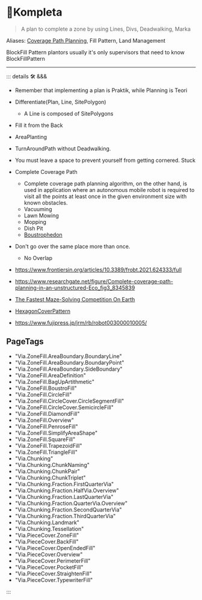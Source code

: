 # 🔻<via>Kompleta</via>

> A plan to complete a zone by using Lines, Divs, Deadwalking, Marka

Aliases: [Coverage Path Planning](https://www.sciencedirect.com/science/article/abs/pii/S092188901300167X), Fill Pattern, Land Management

BlockFill Pattern plantors usually it's only supervisors that need to know BlockFillPattern

---

<!-- =================================================== -->
<!-- =================================================== -->
<!-- =================================================== -->
<!-- =================================================== -->
<!-- =================================================== -->
::: details 🛠 <dev>&&&</dev>

- Remember that implementing a plan is Praktik, while Planning is Teori
- Differentiate(Plan, Line, SitePolygon)
    - A Line is composed of SitePolygons
- Fill it from the Back
- AreaPlanting
- TurnAroundPath without Deadwalking.
- You must leave a space to prevent yourself from getting cornered. Stuck

- Complete Coverage Path
    - Complete coverage path planning algorithm, on the other hand, is used in application where an autonomous mobile robot is required to visit all the points at least once in the given environment size with known obstacles.
    - Vacuuming
    - Lawn Mowing
    - Mopping
    - Dish Pit
    - [Boustrophedon](https://en.wikipedia.org/wiki/Boustrophedon)

- Don't go over the same place more than once.
    - No Overlap

- <https://www.frontiersin.org/articles/10.3389/frobt.2021.624333/full>

- <https://www.researchgate.net/figure/Complete-coverage-path-planning-in-an-unstructured-Eco_fig3_8345839>

- [The Fastest Maze-Solving Competition On Earth](https://www.youtube.com/watch?v=ZMQbHMgK2rw&ab_channel=Veritasium)
- [HexagonCoverPattern](https://www.youtube.com/watch?v=BM9Qe4XjJ0k&ab_channel=VeRLab-LaboratoryofComputerVisionandRobotics)
- <https://www.fujipress.jp/jrm/rb/robot003000010005/>

<h2>PageTags</h2>

- "Via.ZoneFill.AreaBoundary.BoundaryLine"
- "Via.ZoneFill.AreaBoundary.BoundaryPoint"
- "Via.ZoneFill.AreaBoundary.SideBoundary"
- "Via.ZoneFill.AreaDefinition"
- "Via.ZoneFill.BagUpArtithmetic"
- "Via.ZoneFill.BoustroFill"
- "Via.ZoneFill.CircleFill"
- "Via.ZoneFill.CircleCover.CircleSegmentFill"
- "Via.ZoneFill.CircleCover.SemicircleFill"
- "Via.ZoneFill.DiamondFill"
- "Via.ZoneFill.Overview"
- "Via.ZoneFill.PenroseFill"
- "Via.ZoneFill.SimplifyAreaShape"
- "Via.ZoneFill.SquareFill"
- "Via.ZoneFill.TrapezoidFill"
- "Via.ZoneFill.TriangleFill"
- "Via.Chunking"
- "Via.Chunking.ChunkNaming"
- "Via.Chunking.ChunkPair"
- "Via.Chunking.ChunkTriplet"
- "Via.Chunking.Fraction.FirstQuarterVia"
- "Via.Chunking.Fraction.HalfVia.Overview"
- "Via.Chunking.Fraction.LastQuarterVia"
- "Via.Chunking.Fraction.QuarterVia.Overview"
- "Via.Chunking.Fraction.SecondQuarterVia"
- "Via.Chunking.Fraction.ThirdQuarterVia"
- "Via.Chunking.Landmark"
- "Via.Chunking.Tessellation"
- "Via.PieceCover.ZoneFill"
- "Via.PieceCover.BackFill"
- "Via.PieceCover.OpenEndedFill"
- "Via.PieceCover.Overview"
- "Via.PieceCover.PerimeterFill"
- "Via.PieceCover.PocketFill"
- "Via.PieceCover.StraightenFill"
- "Via.PieceCover.TypewriterFill"

:::